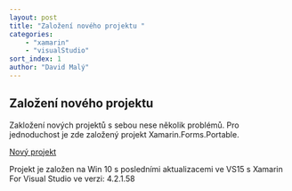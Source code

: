 ```yaml
---
layout: post
title: "Založení nového projektu "
categories:
    - "xamarin"
    - "visualStudio"
sort_index: 1
author: "David Malý"
--- 
```



## Založení­ nového projektu


Zakložení nových projektů s sebou nese několik problémů. Pro jednoduchost je zde založený projekt Xamarin.Forms.Portable.
[Nový projekt](https://github.com/malyda/New-Solution)



Projekt je založen na Win 10 s posledními aktualizacemi ve VS15 s Xamarin For Visual Studio ve verzi: 4.2.1.58

